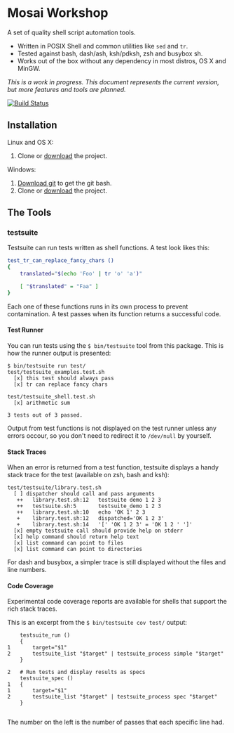 Mosai Workshop 
==============

A set of quality shell script automation tools.

  - Written in POSIX Shell and common utilities like `sed` and `tr`.
  - Tested against bash, dash/ash, ksh/pdksh, zsh and busybox sh.
  - Works out of the box without any dependency in most distros, OS X and MinGW.

*This is a work in progress. This document represents the current version, but 
more features and tools are planned.*

[![Build Status](https://travis-ci.org/Mosai/workshop.svg?branch=master)](https://travis-ci.org/Mosai/workshop)

Installation
------------

Linux and OS X:

  1. Clone or [download](https://github.com/Mosai/workshop/archive/master.zip) the project.

Windows:

  1. [Download git](http://git-scm.com/download/win) to get the git bash.
  2. Clone or [download](https://github.com/Mosai/workshop/archive/master.zip) the project.

The Tools
---------

### testsuite

Testsuite can run tests written as shell functions. A test look likes this:

```sh
test_tr_can_replace_fancy_chars ()
{
	translated="$(echo 'Foo' | tr 'o' 'a')"

	[ "$translated" = "Faa" ]
}
```

Each one of these functions runs in its own process to prevent contamination. A test
passes when its function returns a successful code.

#### Test Runner

You can run tests using the `$ bin/testsuite` tool from this package. This is 
how the runner output is presented:

```
$ bin/testsuite run test/
test/testsuite_examples.test.sh
  [x] this test should always pass
  [x] tr can replace fancy chars

test/testsuite_shell.test.sh
  [x] arithmetic sum

3 tests out of 3 passed.

```

Output from test functions is not displayed on the test runner unless any errors occour, 
so you don't need to redirect it to `/dev/null` by yourself.

#### Stack Traces

When an error is returned from a test function, testsuite displays a handy stack trace
for the test (available on zsh, bash and ksh):

```
test/testsuite/library.test.sh
  [ ] dispatcher should call and pass arguments
   ++   library.test.sh:12   testsuite demo 1 2 3          
   ++   testsuite.sh:5       testsuite_demo 1 2 3          
   ++   library.test.sh:10   echo 'OK 1' 2 3               
   +    library.test.sh:12   dispatched='OK 1 2 3'         
   +    library.test.sh:14   '[' 'OK 1 2 3' = 'OK 1 2 ' ']'
  [x] empty testsuite call should provide help on stderr
  [x] help command should return help text
  [x] list command can point to files
  [x] list command can point to directories

```

For dash and busybox, a simpler trace is still displayed without the files and 
line numbers.

#### Code Coverage

Experimental code coverage reports are available for shells
that support the rich stack traces. 

This is an excerpt from the `$ bin/testsuite cov test/` output:

```
	testsuite_run ()
	{
1		target="$1"
2		testsuite_list "$target" | testsuite_process simple "$target"
	}
	
2	# Run tests and display results as specs
	testsuite_spec ()
1	{
1		target="$1"
2		testsuite_list "$target" | testsuite_process spec "$target"
	}


``` 

The number on the left is the number of passes that 
each specific line had.
